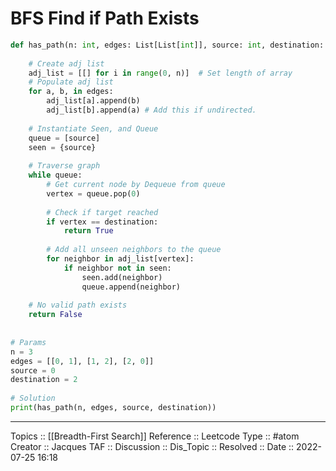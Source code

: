 # BFS Find if Path Exists

```python
def has_path(n: int, edges: List[List[int]], source: int, destination: int) -> bool:  
  
    # Create adj list  
    adj_list = [[] for i in range(0, n)]  # Set length of array  
    # Populate adj list    
    for a, b, in edges:  
        adj_list[a].append(b)  
        adj_list[b].append(a) # Add this if undirected. 
  
    # Instantiate Seen, and Queue  
    queue = [source]  
    seen = {source}  
  
    # Traverse graph  
    while queue:  
        # Get current node by Dequeue from queue  
        vertex = queue.pop(0)  
  
        # Check if target reached  
        if vertex == destination:  
            return True  
  
        # Add all unseen neighbors to the queue  
        for neighbor in adj_list[vertex]:    
            if neighbor not in seen:  
                seen.add(neighbor)  
                queue.append(neighbor)  
  
    # No valid path exists  
    return False  
  
  
# Params  
n = 3  
edges = [[0, 1], [1, 2], [2, 0]]  
source = 0  
destination = 2  
  
# Solution  
print(has_path(n, edges, source, destination))
```


---
Topics :: [[Breadth-First Search]]
Reference :: Leetcode
Type :: #atom
Creator :: Jacques
TAF ::
Discussion ::
Dis_Topic :: 
Resolved ::
Date :: 2022-07-25 16:18
